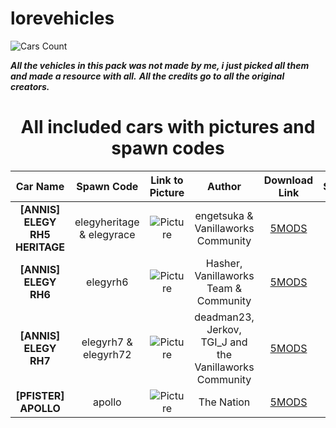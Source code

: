 # lorevehicles

![Cars Count](https://img.shields.io/badge/Cars%20Count-40-brightgreen?style=for-the-badge)

***All the vehicles in this pack was not made by me, i just picked all them and made a resource with all.***
***All the credits go to all the original creators.***

<center><h1>All included cars with pictures and spawn codes</h1></center>

| Car Name | Spawn Code  | Link to Picture | Author | Download Link | Status |
| :-: | :-: | :-: | :-: | :-: | :-: |
| **[ANNIS] ELEGY RH5 HERITAGE** | elegyheritage & elegyrace | ![Picture](https://img.gta5-mods.com/q95/images/annis-elegy-rh5-heritage-edition-touring-add-on-lods-tuning-liveries/e0c3b9-271590_20230212144440_1.jpg) | engetsuka & Vanillaworks Community | [5MODS](https://www.gta5-mods.com/vehicles/annis-elegy-rh5-heritage-edition-touring-add-on-lods-tuning-liveries) | ✔️ |
| **[ANNIS] ELEGY RH6** | elegyrh6 | ![Picture](https://img.gta5-mods.com/q95/images/annis-elegy-rh6-add-on-tuning-liveries-sounds/ddca3a-1.jpg) | Hasher, Vanillaworks Team & Community | [5MODS](https://www.gta5-mods.com/vehicles/annis-elegy-rh6-add-on-tuning-liveries-sounds) | ✔️ |
| **[ANNIS] ELEGY RH7** | elegyrh7 & elegyrh72 | ![Picture](https://img.gta5-mods.com/q95/images/annis-elegy-rh-7-addon-tuning-liveries-sounds-rhd-deadman23-jerkov-tgi_j-and-the-vanillaworks-community/8ae2c4-RH7took8minutes-min.png) | deadman23, Jerkov, TGI_J and the Vanillaworks Community | [5MODS](https://www.gta5-mods.com/vehicles/annis-elegy-rh-7-addon-tuning-liveries-sounds-rhd-deadman23-jerkov-tgi_j-and-the-vanillaworks-community) | ✔️ |
| **[PFISTER] APOLLO** | apollo | ![Picture](https://img.gta5-mods.com/q95/images/pfister-apollo-add-on-tuning-sounds/43216a-20210425003921_1-min.png) | The Nation | [5MODS](https://www.gta5-mods.com/vehicles/pfister-apollo-add-on-tuning-sounds) | ✔️ |